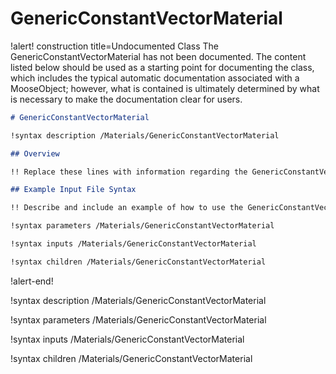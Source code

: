 # GenericConstantVectorMaterial

!alert! construction title=Undocumented Class
The GenericConstantVectorMaterial has not been documented. The content listed below should be used as a starting point for
documenting the class, which includes the typical automatic documentation associated with a
MooseObject; however, what is contained is ultimately determined by what is necessary to make the
documentation clear for users.

```markdown
# GenericConstantVectorMaterial

!syntax description /Materials/GenericConstantVectorMaterial

## Overview

!! Replace these lines with information regarding the GenericConstantVectorMaterial object.

## Example Input File Syntax

!! Describe and include an example of how to use the GenericConstantVectorMaterial object.

!syntax parameters /Materials/GenericConstantVectorMaterial

!syntax inputs /Materials/GenericConstantVectorMaterial

!syntax children /Materials/GenericConstantVectorMaterial
```
!alert-end!

!syntax description /Materials/GenericConstantVectorMaterial

!syntax parameters /Materials/GenericConstantVectorMaterial

!syntax inputs /Materials/GenericConstantVectorMaterial

!syntax children /Materials/GenericConstantVectorMaterial
